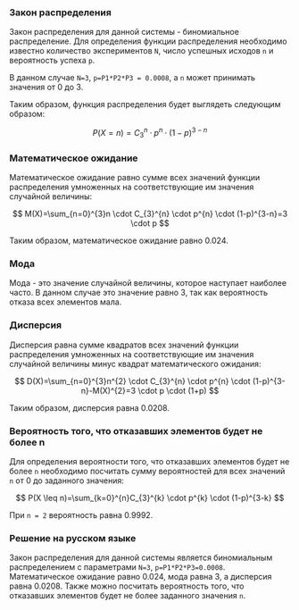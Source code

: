 

### Закон распределения
Закон распределения для данной системы - биномиальное распределение. Для определения функции распределения необходимо известно количество экспериментов `N`, число успешных исходов `n` и вероятность успеха `p`.

В данном случае `N=3`, `p=P1*P2*P3 = 0.0008`, а `n` может принимать значения от 0 до 3.

Таким образом, функция распределения будет выглядеть следующим образом:

$$
P(X=n)=C_{3}^{n} \cdot p^{n} \cdot (1-p)^{3-n}
$$

### Математическое ожидание

Математическое ожидание равно сумме всех значений функции распределения умноженных на соответствующие им значения случайной величины:

$$
M(X)=\sum_{n=0}^{3}n \cdot C_{3}^{n} \cdot p^{n} \cdot (1-p)^{3-n}=3 \cdot p
$$

Таким образом, математическое ожидание равно 0.024.

### Мода

Мода - это значение случайной величины, которое наступает наиболее часто. В данном случае это значение равно 3, так как вероятность отказа всех элементов мала.

### Дисперсия

Дисперсия равна сумме квадратов всех значений функции распределения умноженных на соответствующие им значения случайной величины минус квадрат математического ожидания:

$$
D(X)=\sum_{n=0}^{3}n^{2} \cdot C_{3}^{n} \cdot p^{n} \cdot (1-p)^{3-n}-M(X)^{2}=3 \cdot p \cdot (1+p)
$$

Таким образом, дисперсия равна 0.0208.

### Вероятность того, что отказавших элементов будет не более n

Для определения вероятности того, что отказавших элементов будет не более `n` необходимо посчитать сумму вероятностей для всех значений `n` от 0 до заданного значения:

$$
P(X \leq n)=\sum_{k=0}^{n}C_{3}^{k} \cdot p^{k} \cdot (1-p)^{3-k}
$$

При `n = 2` вероятность равна 0.9992.

### Решение на русском языке

Закон распределения для данной системы является биномиальным распределением с параметрами `N=3`, `p=P1*P2*P3=0.0008`. Математическое ожидание равно 0.024, мода равна 3, а дисперсия равна 0.0208. Также можно посчитать вероятность того, что отказавших элементов будет не более заданного значения `n`.
